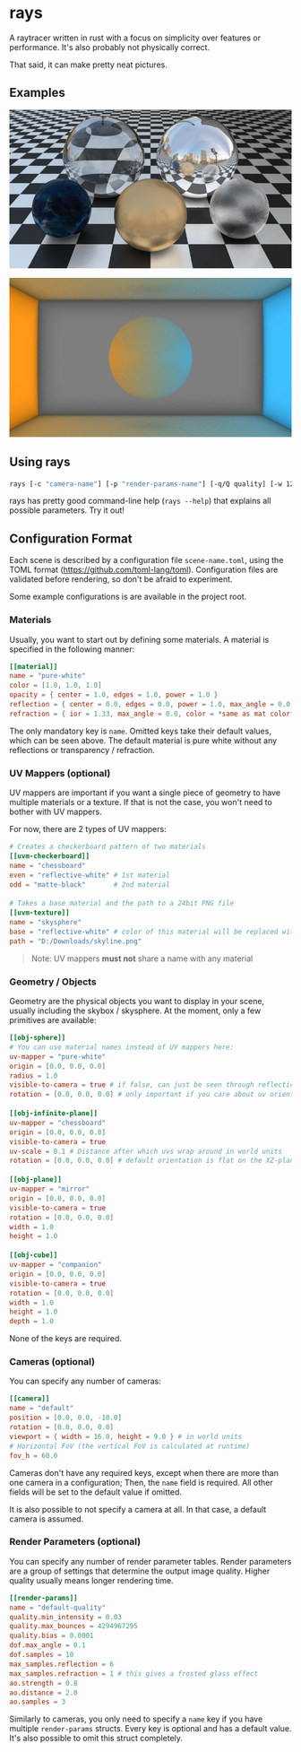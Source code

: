 # rays

A raytracer written in rust with a focus on simplicity over features or performance. It's also probably not physically correct.

That said, it can make pretty neat pictures.

## Examples

![](example1.jpg)

![](example2.jpg)

## Using rays

```sh
rays [-c "camera-name"] [-p "render-params-name"] [-q/Q quality] [-w 1280] [-h 720] scene.toml ["output.png"]
```

rays has pretty good command-line help (`rays --help`) that explains all possible parameters. Try it out!

## Configuration Format

Each scene is described by a configuration file `scene-name.toml`, using the TOML format (https://github.com/toml-lang/toml). Configuration files are validated before rendering, so don't be afraid to experiment.

Some example configurations is are available in the project root.

### Materials

Usually, you want to start out by defining some materials. A material is specified in the following manner:

```toml
[[material]]
name = "pure-white"
color = [1.0, 1.0, 1.0]
opacity = { center = 1.0, edges = 1.0, power = 1.0 }
reflection = { center = 0.0, edges = 0.0, power = 1.0, max_angle = 0.0, color = *same as mat color* }
refraction = { ior = 1.33, max_angle = 0.0, color = *same as mat color* }
```

The only mandatory key is `name`. Omitted keys take their default values, which can be seen above. The default material is pure white without any reflections or transparency / refraction.

### UV Mappers (optional)

UV mappers are important if you want a single piece of geometry to have multiple materials or a texture. If that is not the case, you won't need to bother with UV mappers.

For now, there are 2 types of UV mappers:

```toml
# Creates a checkerboard pattern of two materials
[[uvm-checkerboard]]
name = "chessboard"
even = "reflective-white" # 1st material
odd = "matte-black"       # 2nd material

# Takes a base material and the path to a 24bit PNG file
[[uvm-texture]]
name = "skysphere"
base = "reflective-white" # color of this material will be replaced with texture color
path = "D:/Downloads/skyline.png"
```

> Note: UV mappers **must not** share a name with any material

### Geometry / Objects

Geometry are the physical objects you want to display in your scene, usually including the skybox / skysphere. At the moment, only a few primitives are available:

```toml
[[obj-sphere]]
# You can use material names instead of UV mappers here:
uv-mapper = "pure-white"
origin = [0.0, 0.0, 0.0]
radius = 1.0
visible-to-camera = true # if false, can just be seen through reflection / refraction
rotation = [0.0, 0.0, 0.0] # only important if you care about uv orientation

[[obj-infinite-plane]]
uv-mapper = "chessboard"
origin = [0.0, 0.0, 0.0]
visible-to-camera = true
uv-scale = 0.1 # Distance after which uvs wrap around in world units
rotation = [0.0, 0.0, 0.0] # default orientation is flat on the XZ-plane

[[obj-plane]]
uv-mapper = "mirror"
origin = [0.0, 0.0, 0.0]
visible-to-camera = true
rotation = [0.0, 0.0, 0.0]
width = 1.0
height = 1.0

[[obj-cube]]
uv-mapper = "companion"
origin = [0.0, 0.0, 0.0]
visible-to-camera = true
rotation = [0.0, 0.0, 0.0]
width = 1.0
height = 1.0
depth = 1.0
```

None of the keys are required.

### Cameras (optional)

You can specify any number of cameras:

```toml
[[camera]]
name = "default"
position = [0.0, 0.0, -10.0]
rotation = [0.0, 0.0, 0.0]
viewport = { width = 16.0, height = 9.0 } # in world units
# Horizontal FoV (the vertical FoV is calculated at runtime)
fov_h = 60.0
```

Cameras don't have any required keys, except when there are more than one camera in a configuration; Then, the `name` field is required. All other fields will be set to the default value if omitted.

It is also possible to not specify a camera at all. In that case, a default camera is assumed.

### Render Parameters (optional)

You can specify any number of render parameter tables. Render parameters are a group of settings that determine the output image quality. Higher quality usually means longer rendering time.

```toml
[[render-params]]
name = "default-quality"
quality.min_intensity = 0.03
quality.max_bounces = 4294967295
quality.bias = 0.0001
dof.max_angle = 0.1
dof.samples = 10
max_samples.reflection = 6
max_samples.refraction = 1 # this gives a frosted glass effect
ao.strength = 0.8
ao.distance = 2.0
ao.samples = 3
```

Similarly to cameras, you only need to specify a `name` key if you have multiple `render-params` structs. Every key is optional and has a default value. It's also possible to omit this struct completely.
